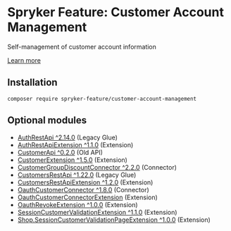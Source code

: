 # Spryker Feature: Customer Account Management

Self-management of customer account information

[Learn more](https://docs.spryker.com/docs/pbc/all/customer-relationship-management/202307.0/customer-account-management-feature-overview/customer-account-management-feature-overview.html)

## Installation

```
composer require spryker-feature/customer-account-management
```

## Optional modules
- [AuthRestApi ^2.14.0](https://github.com/spryker/auth-rest-api) (Legacy Glue)
- [AuthRestApiExtension ^1.1.0](https://github.com/spryker/auth-rest-api-extension) (Extension)
- [CustomerApi ^0.2.0](https://github.com/spryker/customer-api) (Old API)
- [CustomerExtension ^1.5.0](https://github.com/spryker/customer-extension) (Extension)
- [CustomerGroupDiscountConnector ^2.2.0](https://github.com/spryker/customer-group-discount-connector) (Connector)
- [CustomersRestApi ^1.22.0](https://github.com/spryker/customers-rest-api) (Legacy Glue)
- [CustomersRestApiExtension ^1.2.0](https://github.com/spryker/customers-rest-api-extension) (Extension)
- [OauthCustomerConnector ^1.8.0](https://github.com/spryker/oauth-customer-connector) (Connector)
- [OauthCustomerConnectorExtension](https://github.com/spryker/oauth-customer-connector-extension) (Extension)
- [OauthRevokeExtension ^1.0.0](https://github.com/spryker/oauth-revoke-extension) (Extension)
- [SessionCustomerValidationExtension ^1.1.0](https://github.com/spryker/session-customer-validation-extension) (Extension)
- [Shop.SessionCustomerValidationPageExtension ^1.0.0](https://github.com/spryker-shop/session-customer-validation-page-extension) (Extension)
